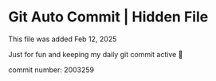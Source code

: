 # Git Auto Commit | Hidden File

This file was added Feb 12, 2025

Just for fun and keeping my daily git commit active 🤪

commit number: 2003259
